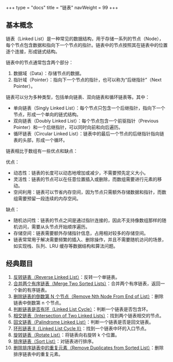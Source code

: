 +++
type = "docs"
title = "链表"
navWeight = 99
+++

## 基本概念

链表（Linked List）是一种常见的数据结构，用于存储一系列的节点（Node），每个节点包含数据和指向下一个节点的指针。链表中的节点按照其在链表中的位置逐个连接，形成链式结构。

链表中的节点通常包含两个部分：

1. 数据域（Data）：存储节点的数据。
2. 指针域（Pointer）：指向下一个节点的指针，也可以称为“后继指针”（Next Pointer）。

链表可以分为多种类型，包括单向链表、双向链表和循环链表等。其中：

- 单向链表（Singly Linked List）：每个节点只包含一个后继指针，指向下一个节点，形成一个单向的链式结构。
- 双向链表（Doubly Linked List）：每个节点包含一个前驱指针（Previous Pointer）和一个后继指针，可以同时向前和向后遍历。
- 循环链表（Circular Linked List）：链表中的最后一个节点的后继指针指向链表的头部，形成一个循环。

链表相比于数组有一些优点和缺点：

优点：

- 动态性：链表的长度可以动态地增加或减少，不需要预先定义大小。
- 灵活性：链表的节点可以在任意位置插入或删除，而数组需要进行元素的移动。
- 空间利用：链表可以节省内存空间，因为节点只需额外存储数据和指针，而数组需要预留一段连续的内存空间。

缺点：

- 随机访问性：链表的节点之间是通过指针连接的，因此不支持像数组那样的随机访问，需要从头节点开始顺序遍历。
- 存储空间：链表需要额外存储指针信息，占用相对较多的存储空间。
- 链表常常用于解决需要频繁的插入、删除操作，并且不需要随机访问的场景，如实现栈、队列、LRU 缓存等数据结构和算法问题。

## 经典题目

1. [反转链表（Reverse Linked List）](https://leetcode.com/problems/reverse-linked-list/)：反转一个单链表。
2. [合并两个有序链表（Merge Two Sorted Lists）](https://leetcode.com/problems/merge-two-sorted-lists/)：合并两个有序链表，返回一个新的有序链表。
3. [删除链表的倒数第 N 个节点（Remove Nth Node From End of List）](https://leetcode.com/problems/remove-nth-node-from-end-of-list/)：删除链表中倒数第 n 个节点。
4. [判断链表是否有环（Linked List Cycle）](https://leetcode.com/problems/linked-list-cycle/)：判断一个链表是否包含环。
5. [相交链表（Intersection of Two Linked Lists）](https://leetcode.com/problems/intersection-of-two-linked-lists/)：找到两个链表相交的节点。
6. [回文链表（Palindrome Linked List）](https://leetcode.com/problems/palindrome-linked-list/)：判断一个链表是否是回文链表。
7. [环形链表 II（Linked List Cycle II）](https://leetcode.com/problems/linked-list-cycle-ii/)：找到一个链表中环的入口节点。
8. [旋转链表（Rotate List）](https://leetcode.com/problems/rotate-list/)：将链表向右旋转 k 个位置。
9. [排序链表（Sort List）](https://leetcode.com/problems/sort-list/)：对链表进行排序。
10. [删除排序链表中的重复元素（Remove Duplicates from Sorted List）](https://leetcode.com/problems/remove-duplicates-from-sorted-list/)：删除排序链表中的重复元素。
